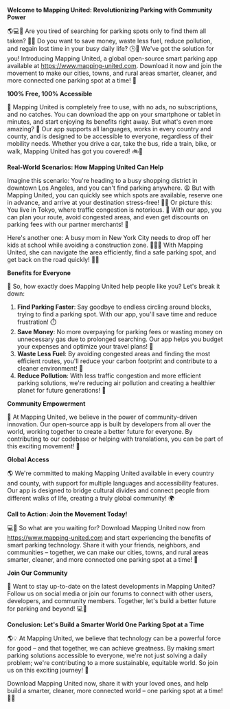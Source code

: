 **Welcome to Mapping United: Revolutionizing Parking with Community Power**

🌎💻🚗 Are you tired of searching for parking spots only to find them all taken? 🤦‍♀️ Do you want to save money, waste less fuel, reduce pollution, and regain lost time in your busy daily life? 🕒💸 We've got the solution for you! Introducing Mapping United, a global open-source smart parking app available at https://www.mapping-united.com. Download it now and join the movement to make our cities, towns, and rural areas smarter, cleaner, and more connected one parking spot at a time! 🌟

**100% Free, 100% Accessible**

👏 Mapping United is completely free to use, with no ads, no subscriptions, and no catches. You can download the app on your smartphone or tablet in minutes, and start enjoying its benefits right away. But what's even more amazing? 🤯 Our app supports all languages, works in every country and county, and is designed to be accessible to everyone, regardless of their mobility needs. Whether you drive a car, take the bus, ride a train, bike, or walk, Mapping United has got you covered! 🚲👣

**Real-World Scenarios: How Mapping United Can Help**

Imagine this scenario: You're heading to a busy shopping district in downtown Los Angeles, and you can't find parking anywhere. 😩 But with Mapping United, you can quickly see which spots are available, reserve one in advance, and arrive at your destination stress-free! 🚗💨 Or picture this: You live in Tokyo, where traffic congestion is notorious. 🌆 With our app, you can plan your route, avoid congested areas, and even get discounts on parking fees with our partner merchants! 🤝

Here's another one: A busy mom in New York City needs to drop off her kids at school while avoiding a construction zone. 🚧👩‍🎓 With Mapping United, she can navigate the area efficiently, find a safe parking spot, and get back on the road quickly! 🏃‍♀️

**Benefits for Everyone**

🌟 So, how exactly does Mapping United help people like you? Let's break it down:

1. **Find Parking Faster**: Say goodbye to endless circling around blocks, trying to find a parking spot. With our app, you'll save time and reduce frustration! ⏱️
2. **Save Money**: No more overpaying for parking fees or wasting money on unnecessary gas due to prolonged searching. Our app helps you budget your expenses and optimize your travel plans! 💸
3. **Waste Less Fuel**: By avoiding congested areas and finding the most efficient routes, you'll reduce your carbon footprint and contribute to a cleaner environment! 🌿
4. **Reduce Pollution**: With less traffic congestion and more efficient parking solutions, we're reducing air pollution and creating a healthier planet for future generations! 🌸

**Community Empowerment**

🤝 At Mapping United, we believe in the power of community-driven innovation. Our open-source app is built by developers from all over the world, working together to create a better future for everyone. By contributing to our codebase or helping with translations, you can be part of this exciting movement! 🌟

**Global Access**

🌎 We're committed to making Mapping United available in every country and county, with support for multiple languages and accessibility features. Our app is designed to bridge cultural divides and connect people from different walks of life, creating a truly global community! 🌍

**Call to Action: Join the Movement Today!**

💻🚗 So what are you waiting for? Download Mapping United now from https://www.mapping-united.com and start experiencing the benefits of smart parking technology. Share it with your friends, neighbors, and communities – together, we can make our cities, towns, and rural areas smarter, cleaner, and more connected one parking spot at a time! 🌟

**Join Our Community**

🤝 Want to stay up-to-date on the latest developments in Mapping United? Follow us on social media or join our forums to connect with other users, developers, and community members. Together, let's build a better future for parking and beyond! 💻💬

**Conclusion: Let's Build a Smarter World One Parking Spot at a Time**

🌎💡 At Mapping United, we believe that technology can be a powerful force for good – and that together, we can achieve greatness. By making smart parking solutions accessible to everyone, we're not just solving a daily problem; we're contributing to a more sustainable, equitable world. So join us on this exciting journey! 🚀

Download Mapping United now, share it with your loved ones, and help build a smarter, cleaner, more connected world – one parking spot at a time! 🌟👏